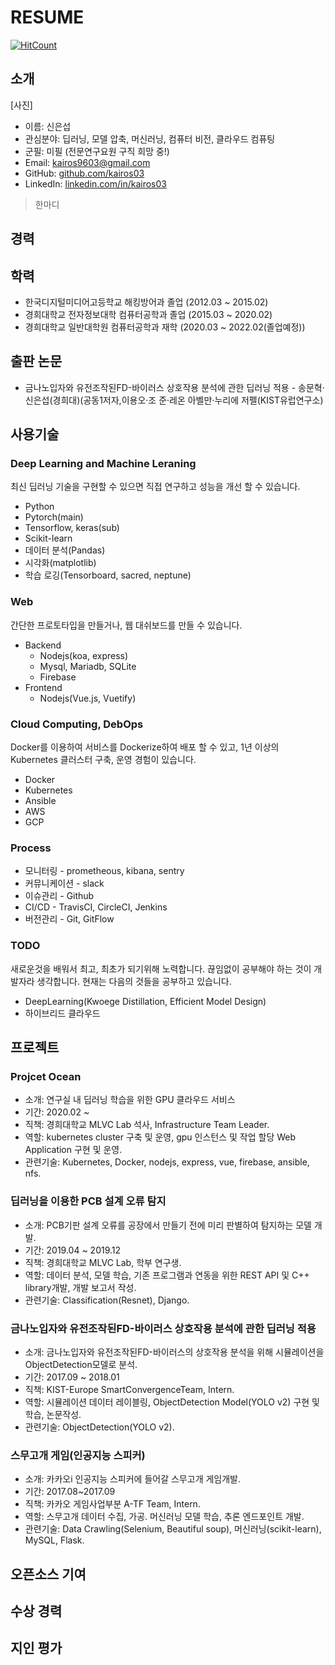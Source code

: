 # RESUME

[![HitCount](http://hits.dwyl.com/kairos03/RESUME.svg)](http://hits.dwyl.com/kairos03/RESUME)

## 소개
[사진]
- 이름: 신은섭
- 관심분야: 딥러닝, 모델 압축, 머신러닝, 컴퓨터 비전, 클라우드 컴퓨팅
- 군필: 미필 (전문연구요원 구직 희망 중!)
- Email: kairos9603@gmail.com
- GitHub: [github.com/kairos03](https://github.com/kairos03)
- LinkedIn: [linkedin.com/in/kairos03](www.linkedin.com/in/kairos03/)

> 한마디

## 경력

## 학력
- 한국디지털미디어고등학교 해킹방어과 졸업 (2012.03 ~ 2015.02)
- 경희대학교 전자정보대학 컴퓨터공학과 졸업 (2015.03 ~ 2020.02)
- 경희대학교 일반대학원 컴퓨터공학과 재학 (2020.03 ~ 2022.02(졸업예정))

## 출판 논문
- 금나노입자와 유전조작된FD-바이러스 상호작용 분석에 관한 딥러닝 적용 - 송문혁·신은섭(경희대)(공동1저자,이용오·조 준·레온 아벨만·누리에 저펠(KIST유럽연구소)

## 사용기술
### Deep Learning and Machine Leraning

최신 딥러닝 기술을 구현할 수 있으면 직접 연구하고 성능을 개선 할 수 있습니다. 

- Python
- Pytorch(main)
- Tensorflow, keras(sub)
- Scikit-learn
- 데이터 분석(Pandas)
- 시각화(matplotlib)
- 학습 로깅(Tensorboard, sacred, neptune)

### Web
간단한 프로토타입을 만들거나, 웹 대쉬보드를 만들 수 있습니다.

- Backend
  - Nodejs(koa, express)
  - Mysql, Mariadb, SQLite
  - Firebase
- Frontend
  - Nodejs(Vue.js, Vuetify)

### Cloud Computing, DebOps
Docker를 이용하여 서비스를 Dockerize하여 배포 할 수 있고, 1년 이상의 Kubernetes 클러스터 구축, 운영 경험이 있습니다.

- Docker
- Kubernetes
- Ansible
- AWS
- GCP

### Process
- 모니터링 - prometheous, kibana, sentry
- 커뮤니케이션 - slack
- 이슈관리 - Github
- CI/CD - TravisCI, CircleCI, Jenkins
- 버전관리 - Git, GitFlow

### TODO
새로운것을 배워서 최고, 최초가 되기위해 노력합니다.
끊임없이 공부해야 하는 것이 개발자라 생각합니다.
현재는 다음의 것들을 공부하고 있습니다. 

- DeepLearning(Kwoege Distillation, Efficient Model Design)
- 하이브리드 클라우드

## 프로젝트

### Projcet Ocean
- 소개: 연구실 내 딥러닝 학습을 위한 GPU 클라우드 서비스
- 기간: 2020.02 ~ 
- 직책: 경희대학교 MLVC Lab 석사, Infrastructure Team Leader.
- 역할: kubernetes cluster 구축 및 운영, gpu 인스턴스 및 작업 할당 Web Application 구현 및 운영.
- 관련기술: Kubernetes, Docker, nodejs, express, vue, firebase, ansible, nfs.

### 딥러닝을 이용한 PCB 설계 오류 탐지
- 소개: PCB기판 설계 오류를 공장에서 만들기 전에 미리 판별하여 탐지하는 모델 개발.
- 기간: 2019.04 ~ 2019.12
- 직책: 경희대학교 MLVC Lab, 학부 연구생.
- 역할: 데이터 분석, 모델 학습, 기존 프로그램과 연동을 위한 REST API 및 C++ library개발, 개발 보고서 작성.
- 관련기술: Classification(Resnet), Django.

### 금나노입자와 유전조작된FD-바이러스 상호작용 분석에 관한 딥러닝 적용
- 소개: 금나노입자와 유전조작된FD-바이러스의 상호작용 분석을 위해 시뮬레이션을 ObjectDetection모델로 분석.
- 기간: 2017.09 ~ 2018.01
- 직책: KIST-Europe SmartConvergenceTeam, Intern.
- 역할: 시뮬레이션 데이터 레이블링, ObjectDetection Model(YOLO v2) 구현 및 학습, 논문작성.
- 관련기술: ObjectDetection(YOLO v2).

### 스무고개 게임(인공지능 스피커)
- 소개: 카카오i 인공지능 스피커에 들어갈 스무고개 게임개발.
- 기간: 2017.08~2017.09
- 직책: 카카오 게임사업부분 A-TF Team, Intern.
- 역할: 스무고개 데이터 수집, 가공. 머신러닝 모델 학습, 추론 엔드포인트 개발.
- 관련기술: Data Crawling(Selenium, Beautiful soup), 머신러닝(scikit-learn), MySQL, Flask.

## 오픈소스 기여

## 수상 경력

## 지인 평가
